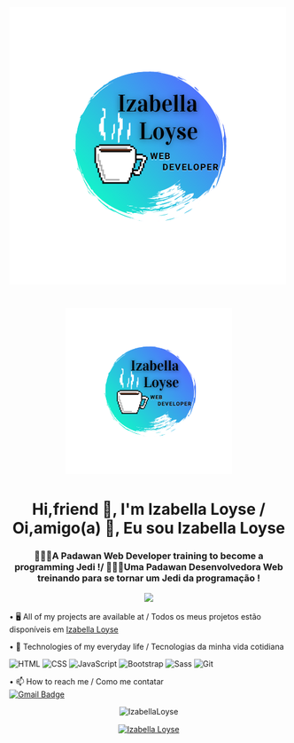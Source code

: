 
![Logo](./IL.png)

<h1 align="center">
<img src="./IL.png" 
height="300">
</h1> 


<h1 align="center">Hi,friend 🤩, I'm Izabella Loyse / Oi,amigo(a) 🤩, Eu sou Izabella Loyse</h1>

<h3 align="center"> 👩🏼‍💻A Padawan Web Developer  training to become a programming Jedi !/ 👩🏼‍💻Uma Padawan Desenvolvedora Web treinando para se tornar um Jedi da programação !</h3>

<p align="center">
<img src="https://img.shields.io/static/v1?label=Dev&message=IzabellaLoyse&color=13f3cb&style=for-the-badge&logo=github">
</p>



  • 🖥  All of my projects are available at / Todos os meus projetos estão disponíveis em  [Izabella Loyse](https://github.com/IzabellaLoyse)

• 📌 Technologies of my everyday life / Tecnologias da minha vida cotidiana 
<p align="left">
<img src="ASSETS/html5-original-wordmark.svg" alt="HTML" width="50" height="50">
<img src="ASSETS/css3-original-wordmark.svg" alt="CSS" width="50" height="50">
<img src="ASSETS/javascript-original.svg" alt="JavaScript" width="40" height="40">
<img src="ASSETS/bootstrap-plain-wordmark.svg" alt="Bootstrap" width="40" height="40">
<img src="ASSETS/sass-original.svg" alt="Sass" width="40" height="40">
<img src="ASSETS/git-original.svg" alt="Git" width="40" height="40">

</p>

• 📫 How to reach me / Como me contatar  
  [![Gmail Badge](https://img.shields.io/badge/-izabellaloyse13@gmail.com-c14438?style=flat-square&logo=Gmail&logoColor=white&link=mailto:izabellaloyse13@gmail.com)](mailto:izabellaloyse13@gmail.com)



<p align="center"> <img src="https://github-readme-stats.vercel.app/api?username=IzabellaLoyse&show_icons=true" alt="IzabellaLoyse" /> </p>

<p align="center">
<a href="https://www.linkedin.com/in/izabella-loyse-candido/" target="blank"><img align="center" src="https://cdn.jsdelivr.net/npm/simple-icons@3.0.1/icons/linkedin.svg" alt="Izabella Loyse" height="40" width="40" />
</a>
</p>
